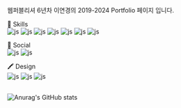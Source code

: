 웹퍼블리셔 6년차 이연경의 2019-2024 Portfolio 페이지 입니다.<br>

🚀 Skills<br>
![js](https://img.shields.io/badge/HTML-239120?style=for-the-badge&logo=html5&logoColor=white)
![js](https://img.shields.io/badge/HTML5-E34F26?style=for-the-badge&logo=html5&logoColor=white)
![js](https://img.shields.io/badge/CSS-239120?&style=for-the-badge&logo=css3&logoColor=white)
![js](https://img.shields.io/badge/CSS3-1572B6?style=for-the-badge&logo=css3&logoColor=white)
![js](https://img.shields.io/badge/Sass-CC6699?style=for-the-badge&logo=sass&logoColor=white)
![js](https://img.shields.io/badge/JavaScript-F7DF1E?style=for-the-badge&logo=JavaScript&logoColor=white)
![js](https://img.shields.io/badge/jQuery-0769AD?style=for-the-badge&logo=jquery&logoColor=white)

👨 Social<br>
![js](https://img.shields.io/badge/GitHub-100000?style=for-the-badge&logo=github&logoColor=white)
![js](https://img.shields.io/badge/Bootstrap-563D7C?style=for-the-badge&logo=bootstrap&logoColor=white)

🖍 Design<br>
![js](https://img.shields.io/badge/Figma-F24E1E?style=for-the-badge&logo=figma&logoColor=white)
![js](https://img.shields.io/badge/Adobe%20Photoshop-31A8FF?style=for-the-badge&logo=Adobe%20Photoshop&logoColor=black)
![js](http://img.shields.io/badge/-PHPStorm-181717?style=for-the-badge&logo=phpstorm&logoColor=white)
<br><br>

![Anurag's GitHub stats](https://github-readme-stats.vercel.app/api?username=whitedoongs&hide=contribs,prs&show_icons=true&theme=graywhite)
